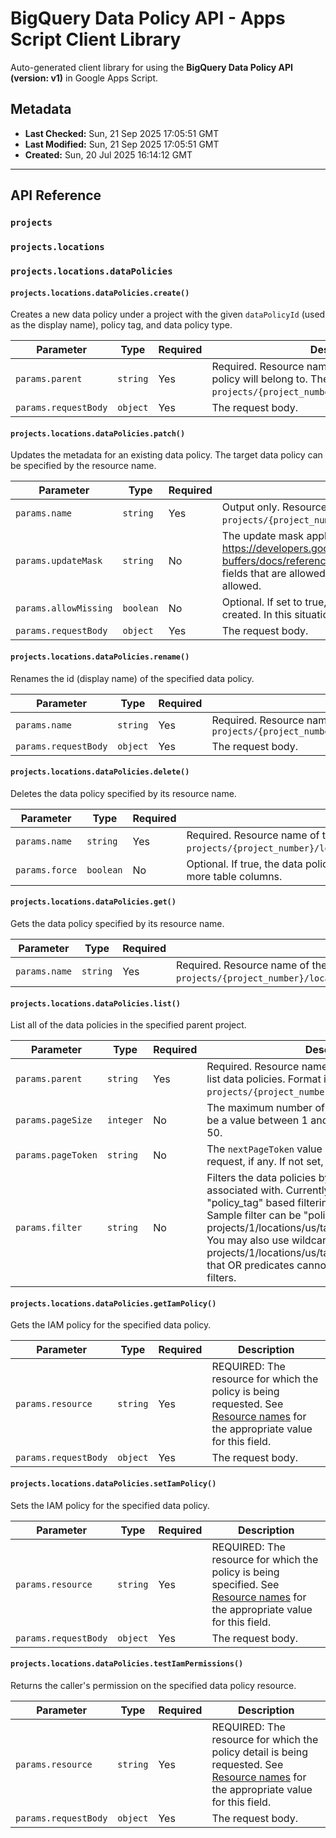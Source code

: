 # BigQuery Data Policy API - Apps Script Client Library

Auto-generated client library for using the **BigQuery Data Policy API (version: v1)** in Google Apps Script.

## Metadata

- **Last Checked:** Sun, 21 Sep 2025 17:05:51 GMT
- **Last Modified:** Sun, 21 Sep 2025 17:05:51 GMT
- **Created:** Sun, 20 Jul 2025 16:14:12 GMT



---

## API Reference

### `projects`

### `projects.locations`

### `projects.locations.dataPolicies`

#### `projects.locations.dataPolicies.create()`

Creates a new data policy under a project with the given `dataPolicyId` (used as the display name), policy tag, and data policy type.

| Parameter | Type | Required | Description |
|---|---|---|---|
| `params.parent` | `string` | Yes | Required. Resource name of the project that the data policy will belong to. The format is `projects/{project_number}/locations/{location_id}`. |
| `params.requestBody` | `object` | Yes | The request body. |

#### `projects.locations.dataPolicies.patch()`

Updates the metadata for an existing data policy. The target data policy can be specified by the resource name.

| Parameter | Type | Required | Description |
|---|---|---|---|
| `params.name` | `string` | Yes | Output only. Resource name of this data policy, in the format of `projects/{project_number}/locations/{location_id}/dataPolicies/{data_policy_id}`. |
| `params.updateMask` | `string` | No | The update mask applies to the resource. For the `FieldMask` definition, see https://developers.google.com/protocol-buffers/docs/reference/google.protobuf#fieldmask If not set, defaults to all of the fields that are allowed to update. Updates to the `name` and `dataPolicyId` fields are not allowed. |
| `params.allowMissing` | `boolean` | No | Optional. If set to true, and the data policy is not found, a new data policy will be created. In this situation, update_mask is ignored. |
| `params.requestBody` | `object` | Yes | The request body. |

#### `projects.locations.dataPolicies.rename()`

Renames the id (display name) of the specified data policy.

| Parameter | Type | Required | Description |
|---|---|---|---|
| `params.name` | `string` | Yes | Required. Resource name of the data policy to rename. The format is `projects/{project_number}/locations/{location_id}/dataPolicies/{data_policy_id}` |
| `params.requestBody` | `object` | Yes | The request body. |

#### `projects.locations.dataPolicies.delete()`

Deletes the data policy specified by its resource name.

| Parameter | Type | Required | Description |
|---|---|---|---|
| `params.name` | `string` | Yes | Required. Resource name of the data policy to delete. Format is `projects/{project_number}/locations/{location_id}/dataPolicies/{data_policy_id}`. |
| `params.force` | `boolean` | No | Optional. If true, the data policy will be deleted even when it is referenced by one or more table columns. |

#### `projects.locations.dataPolicies.get()`

Gets the data policy specified by its resource name.

| Parameter | Type | Required | Description |
|---|---|---|---|
| `params.name` | `string` | Yes | Required. Resource name of the requested data policy. Format is `projects/{project_number}/locations/{location_id}/dataPolicies/{data_policy_id}`. |

#### `projects.locations.dataPolicies.list()`

List all of the data policies in the specified parent project.

| Parameter | Type | Required | Description |
|---|---|---|---|
| `params.parent` | `string` | Yes | Required. Resource name of the project for which to list data policies. Format is `projects/{project_number}/locations/{location_id}`. |
| `params.pageSize` | `integer` | No | The maximum number of data policies to return. Must be a value between 1 and 1000. If not set, defaults to 50. |
| `params.pageToken` | `string` | No | The `nextPageToken` value returned from a previous list request, if any. If not set, defaults to an empty string. |
| `params.filter` | `string` | No | Filters the data policies by policy tags that they are associated with. Currently filter only supports "policy_tag" based filtering and OR based predicates. Sample filter can be "policy_tag: projects/1/locations/us/taxonomies/2/policyTags/3". You may also use wildcard such as "policy_tag: projects/1/locations/us/taxonomies/2*". Please note that OR predicates cannot be used with wildcard filters. |

#### `projects.locations.dataPolicies.getIamPolicy()`

Gets the IAM policy for the specified data policy.

| Parameter | Type | Required | Description |
|---|---|---|---|
| `params.resource` | `string` | Yes | REQUIRED: The resource for which the policy is being requested. See [Resource names](https://cloud.google.com/apis/design/resource_names) for the appropriate value for this field. |
| `params.requestBody` | `object` | Yes | The request body. |

#### `projects.locations.dataPolicies.setIamPolicy()`

Sets the IAM policy for the specified data policy.

| Parameter | Type | Required | Description |
|---|---|---|---|
| `params.resource` | `string` | Yes | REQUIRED: The resource for which the policy is being specified. See [Resource names](https://cloud.google.com/apis/design/resource_names) for the appropriate value for this field. |
| `params.requestBody` | `object` | Yes | The request body. |

#### `projects.locations.dataPolicies.testIamPermissions()`

Returns the caller's permission on the specified data policy resource.

| Parameter | Type | Required | Description |
|---|---|---|---|
| `params.resource` | `string` | Yes | REQUIRED: The resource for which the policy detail is being requested. See [Resource names](https://cloud.google.com/apis/design/resource_names) for the appropriate value for this field. |
| `params.requestBody` | `object` | Yes | The request body. |